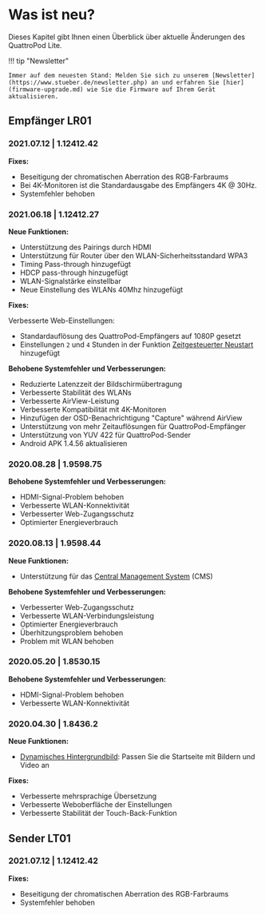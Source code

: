 # Was ist neu?

Dieses Kapitel gibt Ihnen einen Überblick über aktuelle Änderungen des QuattroPod Lite.

!!! tip "Newsletter"

    Immer auf dem neuesten Stand: Melden Sie sich zu unserem [Newsletter](https://www.stueber.de/newsletter.php) an und erfahren Sie [hier](firmware-upgrade.md) wie Sie die Firmware auf Ihrem Gerät aktualisieren.

## Empfänger LR01 

### 2021.07.12 | 1.12412.42

**Fixes:**

* Beseitigung der chromatischen Aberration des RGB-Farbraums
* Bei 4K-Monitoren ist die Standardausgabe des Empfängers 4K @ 30Hz.
* Systemfehler behoben

### 2021.06.18 | 1.12412.27

**Neue Funktionen:**

* Unterstützung des Pairings durch HDMI
* Unterstützung für Router über den WLAN-Sicherheitsstandard WPA3
* Timing Pass-through hinzugefügt
* HDCP pass-through hinzugefügt
* WLAN-Signalstärke einstellbar
* Neue Einstellung des WLANs 40Mhz hinzugefügt

**Fixes:**

Verbesserte Web-Einstellungen:

* Standardauflösung des QuattroPod-Empfängers auf 1080P gesetzt
* Einstellungen `2` und `4` Stunden in der Funktion [Zeitgesteuerter Neustart](adv.settings.md#timedrestart) hinzugefügt

**Behobene Systemfehler und Verbesserungen:**

* Reduzierte Latenzzeit der Bildschirmübertragung
* Verbesserte Stabilität des WLANs
* Verbesserte AirView-Leistung
* Verbesserte Kompatibilität mit 4K-Monitoren
* Hinzufügen der OSD-Benachrichtigung "Capture" während AirView
* Unterstützung von mehr Zeitauflösungen für QuattroPod-Empfänger
* Unterstützung von YUV 422 für QuattroPod-Sender
* Android APK 1.4.56 aktualisieren

### 2020.08.28 | 1.9598.75

**Behobene Systemfehler und Verbesserungen:**

* HDMI-Signal-Problem behoben
* Verbesserte WLAN-Konnektivität
* Verbesserter Web-Zugangsschutz
* Optimierter Energieverbrauch

### 2020.08.13 | 1.9598.44

**Neue Funktionen:**

* Unterstützung für das [Central Management System](cms.md) (CMS)

**Behobene Systemfehler und Verbesserungen:**

* Verbesserter Web-Zugangsschutz
* Verbesserte WLAN-Verbindungsleistung
* Optimierter Energieverbrauch
* Überhitzungsproblem behoben
* Problem mit WLAN behoben

### 2020.05.20 | 1.8530.15

**Behobene Systemfehler und Verbesserungen:**

* HDMI-Signal-Problem behoben
* Verbesserte WLAN-Konnektivität

### 2020.04.30 | 1.8436.2


**Neue Funktionen:**

* [Dynamisches Hintergrundbild](dynamicwallpaper.md): Passen Sie die Startseite mit Bildern und Video an

**Fixes:**

* Verbesserte mehrsprachige Übersetzung
* Verbesserte Weboberfläche der Einstellungen
* Verbesserte Stabilität der Touch-Back-Funktion

## Sender LT01

### 2021.07.12 | 1.12412.42

**Fixes:**

* Beseitigung der chromatischen Aberration des RGB-Farbraums
* Systemfehler behoben